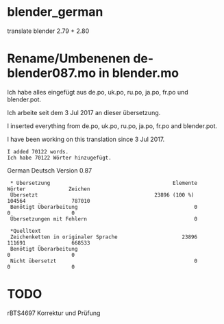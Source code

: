# blender_german
translate blender 2.79 + 2.80

# Rename/Umbenenen de-blender087.mo in blender.mo

Ich habe alles eingefügt aus de.po, uk.po, ru.po, ja.po, fr.po und blender.pot.

Ich arbeite seit dem 3 Jul 2017 an dieser übersetzung.


I inserted everything from de.po, uk.po, ru.po, ja.po, fr.po and blender.pot.

I have been working on this translation since 3 Jul 2017. 

    I added 70122 words. 
    Ich habe 70122 Wörter hinzugefügt.

German Deutsch Version 0.87

     * Übersetzung                                        Elemente               Wörter              Zeichen
     Übersetzt                                      ‪23896 (100 %)               104564               787010
     Benötigt Überarbeitung                                      0                    0                    0
     Übersetzungen mit Fehlern                                   0

     *Quelltext
     Zeichenketten in originaler Sprache                     23896               111691               668533
     Benötigt Überarbeitung                                                           0                    0
     Nicht übersetzt                                             0                    0                    0

# TODO

rBTS4697 Korrektur und Prüfung
